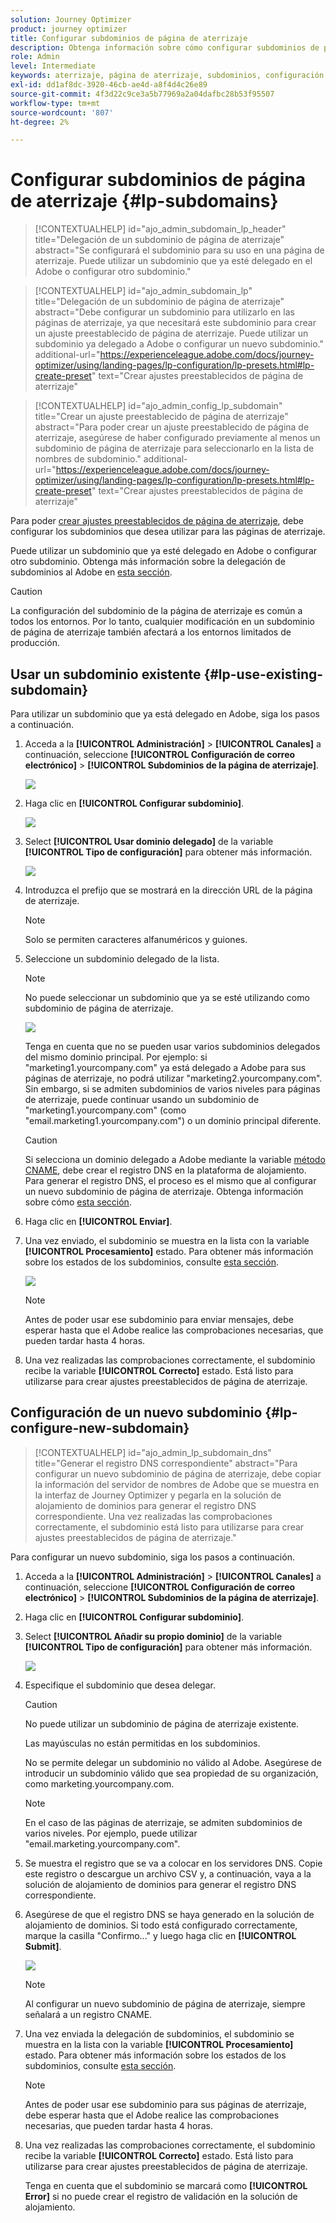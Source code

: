 ```yaml
---
solution: Journey Optimizer
product: journey optimizer
title: Configurar subdominios de página de aterrizaje
description: Obtenga información sobre cómo configurar subdominios de páginas de aterrizaje con Journey Optimizer
role: Admin
level: Intermediate
keywords: aterrizaje, página de aterrizaje, subdominios, configuración
exl-id: dd1af8dc-3920-46cb-ae4d-a8f4d4c26e89
source-git-commit: 4f3d22c9ce3a5b77969a2a04dafbc28b53f95507
workflow-type: tm+mt
source-wordcount: '807'
ht-degree: 2%

---
```


# Configurar subdominios de página de aterrizaje {#lp-subdomains}

>[!CONTEXTUALHELP]
>id="ajo_admin_subdomain_lp_header"
>title="Delegación de un subdominio de página de aterrizaje"
>abstract="Se configurará el subdominio para su uso en una página de aterrizaje. Puede utilizar un subdominio que ya esté delegado en el Adobe o configurar otro subdominio."

>[!CONTEXTUALHELP]
>id="ajo_admin_subdomain_lp"
>title="Delegación de un subdominio de página de aterrizaje"
>abstract="Debe configurar un subdominio para utilizarlo en las páginas de aterrizaje, ya que necesitará este subdominio para crear un ajuste preestablecido de página de aterrizaje. Puede utilizar un subdominio ya delegado a Adobe o configurar un nuevo subdominio."
>additional-url="https://experienceleague.adobe.com/docs/journey-optimizer/using/landing-pages/lp-configuration/lp-presets.html#lp-create-preset" text="Crear ajustes preestablecidos de página de aterrizaje"

>[!CONTEXTUALHELP]
>id="ajo_admin_config_lp_subdomain"
>title="Crear un ajuste preestablecido de página de aterrizaje"
>abstract="Para poder crear un ajuste preestablecido de página de aterrizaje, asegúrese de haber configurado previamente al menos un subdominio de página de aterrizaje para seleccionarlo en la lista de nombres de subdominio."
>additional-url="https://experienceleague.adobe.com/docs/journey-optimizer/using/landing-pages/lp-configuration/lp-presets.html#lp-create-preset" text="Crear ajustes preestablecidos de página de aterrizaje"

Para poder [crear ajustes preestablecidos de página de aterrizaje](lp-presets.md), debe configurar los subdominios que desea utilizar para las páginas de aterrizaje.

Puede utilizar un subdominio que ya esté delegado en Adobe o configurar otro subdominio. Obtenga más información sobre la delegación de subdominios al Adobe en [esta sección](../configuration/delegate-subdomain.md).

>[!CAUTION]
>
>La configuración del subdominio de la página de aterrizaje es común a todos los entornos. Por lo tanto, cualquier modificación en un subdominio de página de aterrizaje también afectará a los entornos limitados de producción.

## Usar un subdominio existente {#lp-use-existing-subdomain}

Para utilizar un subdominio que ya está delegado en Adobe, siga los pasos a continuación.

1. Acceda a la **[!UICONTROL Administración]** > **[!UICONTROL Canales]** a continuación, seleccione **[!UICONTROL Configuración de correo electrónico]** > **[!UICONTROL Subdominios de la página de aterrizaje]**.

   ![](assets/lp_access-subdomains.png)

1. Haga clic en **[!UICONTROL Configurar subdominio]**.

   ![](assets/lp_set-up-subdomain.png)

1. Select **[!UICONTROL Usar dominio delegado]** de la variable **[!UICONTROL Tipo de configuración]** para obtener más información.

   ![](assets/lp_use-delegated-subdomain.png)

1. Introduzca el prefijo que se mostrará en la dirección URL de la página de aterrizaje.

   >[!NOTE]
   >
   >Solo se permiten caracteres alfanuméricos y guiones.

1. Seleccione un subdominio delegado de la lista.

   >[!NOTE]
   >
   >No puede seleccionar un subdominio que ya se esté utilizando como subdominio de página de aterrizaje.

   <!--Capital letters are not allowed in subdomains. TBC by PM-->

   ![](assets/lp_prefix-and-subdomain.png)

   Tenga en cuenta que no se pueden usar varios subdominios delegados del mismo dominio principal. Por ejemplo: si &quot;marketing1.yourcompany.com&quot; ya está delegado a Adobe para sus páginas de aterrizaje, no podrá utilizar &quot;marketing2.yourcompany.com&quot;. Sin embargo, si se admiten subdominios de varios niveles para páginas de aterrizaje, puede continuar usando un subdominio de &quot;marketing1.yourcompany.com&quot; (como &quot;email.marketing1.yourcompany.com&quot;) o un dominio principal diferente.

   >[!CAUTION]
   >
   >Si selecciona un dominio delegado a Adobe mediante la variable [método CNAME](../configuration/delegate-subdomain.md#cname-subdomain-delegation), debe crear el registro DNS en la plataforma de alojamiento. Para generar el registro DNS, el proceso es el mismo que al configurar un nuevo subdominio de página de aterrizaje. Obtenga información sobre cómo [esta sección](#lp-configure-new-subdomain).

1. Haga clic en **[!UICONTROL Enviar]**.

1. Una vez enviado, el subdominio se muestra en la lista con la variable **[!UICONTROL Procesamiento]** estado. Para obtener más información sobre los estados de los subdominios, consulte [esta sección](../configuration/about-subdomain-delegation.md#access-delegated-subdomains).<!--Same statuses?-->

   ![](assets/lp_subdomain-processing.png)

   >[!NOTE]
   >
   >Antes de poder usar ese subdominio para enviar mensajes, debe esperar hasta que el Adobe realice las comprobaciones necesarias, que pueden tardar hasta 4 horas.<!--Learn more in [this section](delegate-subdomain.md#subdomain-validation).-->

1. Una vez realizadas las comprobaciones correctamente, el subdominio recibe la variable **[!UICONTROL Correcto]** estado. Está listo para utilizarse para crear ajustes preestablecidos de página de aterrizaje.

## Configuración de un nuevo subdominio {#lp-configure-new-subdomain}

>[!CONTEXTUALHELP]
>id="ajo_admin_lp_subdomain_dns"
>title="Generar el registro DNS correspondiente"
>abstract="Para configurar un nuevo subdominio de página de aterrizaje, debe copiar la información del servidor de nombres de Adobe que se muestra en la interfaz de Journey Optimizer y pegarla en la solución de alojamiento de dominios para generar el registro DNS correspondiente. Una vez realizadas las comprobaciones correctamente, el subdominio está listo para utilizarse para crear ajustes preestablecidos de página de aterrizaje."

Para configurar un nuevo subdominio, siga los pasos a continuación.

1. Acceda a la **[!UICONTROL Administración]** > **[!UICONTROL Canales]** a continuación, seleccione **[!UICONTROL Configuración de correo electrónico]** > **[!UICONTROL Subdominios de la página de aterrizaje]**.

1. Haga clic en **[!UICONTROL Configurar subdominio]**.

1. Select **[!UICONTROL Añadir su propio dominio]** de la variable **[!UICONTROL Tipo de configuración]** para obtener más información.

   ![](assets/lp_add-your-own-subdomain.png)

1. Especifique el subdominio que desea delegar.

   >[!CAUTION]
   >
   >No puede utilizar un subdominio de página de aterrizaje existente.
   >
   >Las mayúsculas no están permitidas en los subdominios.

   No se permite delegar un subdominio no válido al Adobe. Asegúrese de introducir un subdominio válido que sea propiedad de su organización, como marketing.yourcompany.com.

   >[!NOTE]
   >
   >En el caso de las páginas de aterrizaje, se admiten subdominios de varios niveles. Por ejemplo, puede utilizar &quot;email.marketing.yourcompany.com&quot;.

1. Se muestra el registro que se va a colocar en los servidores DNS. Copie este registro o descargue un archivo CSV y, a continuación, vaya a la solución de alojamiento de dominios para generar el registro DNS correspondiente.

1. Asegúrese de que el registro DNS se haya generado en la solución de alojamiento de dominios. Si todo está configurado correctamente, marque la casilla &quot;Confirmo...&quot; y luego haga clic en **[!UICONTROL Submit]**.

   ![](assets/lp_add-your-own-subdomain-confirm.png)

   >[!NOTE]
   >
   >Al configurar un nuevo subdominio de página de aterrizaje, siempre señalará a un registro CNAME.

1. Una vez enviada la delegación de subdominios, el subdominio se muestra en la lista con la variable **[!UICONTROL Procesamiento]** estado. Para obtener más información sobre los estados de los subdominios, consulte [esta sección](../configuration/about-subdomain-delegation.md#access-delegated-subdomains).<!--Same statuses?-->

   >[!NOTE]
   >
   >Antes de poder usar ese subdominio para sus páginas de aterrizaje, debe esperar hasta que el Adobe realice las comprobaciones necesarias, que pueden tardar hasta 4 horas.<!--Learn more in [this section](#subdomain-validation).-->

1. Una vez realizadas las comprobaciones correctamente, el subdominio recibe la variable **[!UICONTROL Correcto]** estado. Está listo para utilizarse para crear ajustes preestablecidos de página de aterrizaje.

   Tenga en cuenta que el subdominio se marcará como **[!UICONTROL Error]** si no puede crear el registro de validación en la solución de alojamiento.

